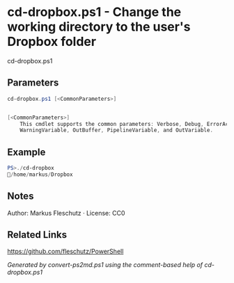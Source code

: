 # cd-dropbox.ps1 - Change the working directory to the user's Dropbox folder

cd-dropbox.ps1

## Parameters
```powershell
cd-dropbox.ps1 [<CommonParameters>]


[<CommonParameters>]
    This cmdlet supports the common parameters: Verbose, Debug, ErrorAction, ErrorVariable, WarningAction, 
    WarningVariable, OutBuffer, PipelineVariable, and OutVariable.
```

## Example
```powershell
PS>./cd-dropbox
📂/home/markus/Dropbox
```


## Notes
Author: Markus Fleschutz · License: CC0

## Related Links
https://github.com/fleschutz/PowerShell

*Generated by convert-ps2md.ps1 using the comment-based help of cd-dropbox.ps1*
